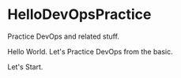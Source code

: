 # HelloDevOpsPractice
Practice DevOps and related stuff.

Hello World. Let's Practice DevOps from the basic.

Let's Start.
